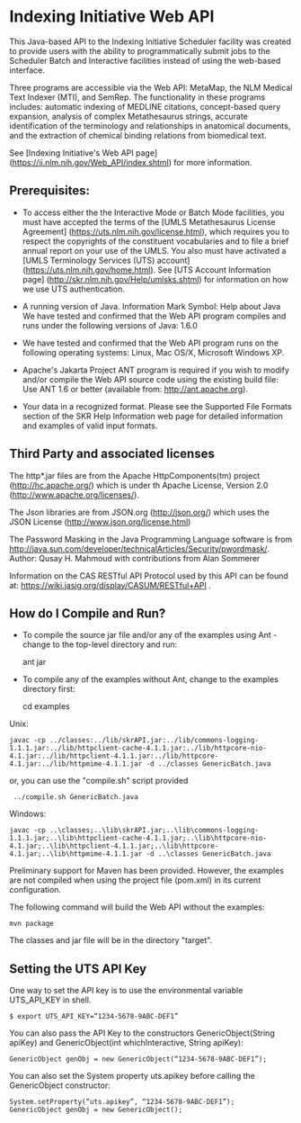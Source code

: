 # Indexing Initiative Web API

This Java-based API to the Indexing Initiative Scheduler facility was
created to provide users with the ability to programmatically submit
jobs to the Scheduler Batch and Interactive facilities instead of
using the web-based interface.

Three programs are accessible via the Web API: MetaMap, the NLM
Medical Text Indexer (MTI), and SemRep. The functionality in these
programs includes: automatic indexing of MEDLINE citations,
concept-based query expansion, analysis of complex Metathesaurus
strings, accurate identification of the terminology and relationships
in anatomical documents, and the extraction of chemical binding
relations from biomedical text.

See [Indexing Initiative's Web API page]
(https://ii.nlm.nih.gov/Web_API/index.shtml) for more information.


## Prerequisites:

* To access either the the Interactive Mode or Batch Mode
  facilities, you must have accepted the terms of the [UMLS
  Metathesaurus License Agreement]
  (https://uts.nlm.nih.gov/license.html), which requires you
  to respect the copyrights of the constituent vocabularies
  and to file a brief annual report on your use of the
  UMLS. You also must have activated a [UMLS Terminology
  Services (UTS) account] (https://uts.nlm.nih.gov/home.html).
  See [UTS Account Information page]
  (http://skr.nlm.nih.gov/Help/umlsks.shtml) for information
  on how we use UTS authentication.

* A running version of Java. Information Mark Symbol: Help
  about Java We have tested and confirmed that the Web API
  program compiles and runs under the following versions of
  Java: 1.6.0

* We have tested and confirmed that the Web API program runs
  on the following operating systems: Linux, Mac OS/X, Microsoft
  Windows XP.

* Apache's Jakarta Project ANT program is required if you wish
  to modify and/or compile the Web API source code using the
  existing build file: Use ANT 1.6 or better
  (available from: http://ant.apache.org).

* Your data in a recognized format. Please see the Supported
  File Formats section of the SKR Help Information web page
  for detailed information and examples of valid input
  formats.
  
## Third Party and associated licenses

The http*.jar files are from the Apache HttpComponents(tm) project
(http://hc.apache.org/) which is under th Apache License, Version 2.0
(http://www.apache.org/licenses/).

The Json libraries are from JSON.org (http://json.org/) which uses the
JSON License (http://www.json.org/license.html)

The Password Masking in the Java Programming Language software is from
http://java.sun.com/developer/technicalArticles/Security/pwordmask/. Author:
Qusay H. Mahmoud with contributions from Alan Sommerer

Information on the CAS RESTful API Protocol used by this API can be
found at: https://wiki.jasig.org/display/CASUM/RESTful+API .
  

## How do I Compile and Run?

* To compile the source jar file and/or any of the examples using
  Ant - change to the top-level directory and run:

    ant jar

* To compile any of the examples without Ant, change to the examples
  directory first:

    cd examples

Unix:

    javac -cp ../classes:../lib/skrAPI.jar:../lib/commons-logging-1.1.1.jar:../lib/httpclient-cache-4.1.1.jar:../lib/httpcore-nio-4.1.jar:../lib/httpclient-4.1.1.jar:../lib/httpcore-4.1.jar:../lib/httpmime-4.1.1.jar -d ../classes GenericBatch.java

or, you can use the "compile.sh" script provided

     ../compile.sh GenericBatch.java

Windows:

    javac -cp ..\classes;..\lib\skrAPI.jar;..\lib\commons-logging-1.1.1.jar;..\lib\httpclient-cache-4.1.1.jar;..\lib\httpcore-nio-4.1.jar;..\lib\httpclient-4.1.1.jar;..\lib\httpcore-4.1.jar;..\lib\httpmime-4.1.1.jar -d ..\classes GenericBatch.java

Preliminary support for Maven has been provided.  However, the
examples are not compiled when using the project file (pom.xml) in its
current configuration.

The following command will build the Web API without the examples:

    mvn package
	
The classes and jar file will be in the directory "target".


## Setting the UTS API Key


One way to set the API key is to use the environmental variable
UTS\_API\_KEY in shell.

    $ export UTS_API_KEY=“1234-5678-9ABC-DEF1”

You can also pass the API Key to the constructors GenericObject(String
apiKey) and GenericObject(int whichInteractive, String apiKey):

    GenericObject genObj = new GenericObject(“1234-5678-9ABC-DEF1”);

You can also set the System property uts.apikey before calling the
GenericObject constructor:

    System.setProperty(“uts.apikey”, “1234-5678-9ABC-DEF1”);
    GenericObject genObj = new GenericObject();
